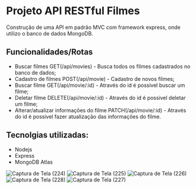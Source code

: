 # Projeto API RESTful Filmes

Construção de uma API em padrão MVC com framework express, onde utilizo o banco de dados MongoDB.

## Funcionalidades/Rotas

- Buscar filmes GET(/api/movies) - Busca todos os filmes cadastrados no banco de dados;
- Cadastro de filmes POST(/api/movie) - Cadastro de novos filmes;
- Buscar filme GET(/api/movie/:id) - Através do id é possivel buscar um filme;
- Deletar filme DELETE(/api/movie/:id) - Através do id é possivel deletar um filme;
- Alterar/atualizar informações do filme PATCH(/api/movie/:id) - Através do id é possivel fazer atualização das informações do filme.

## Tecnolgias utilizadas:
 - Nodejs
 - Express
 - MongoDB Atlas

![Captura de Tela (224)](https://github.com/Denis-moreira98/api-restful/assets/72985107/91d6d08d-2d53-4a34-b6a0-ef6cf4fa5199)
![Captura de Tela (225)](https://github.com/Denis-moreira98/api-restful/assets/72985107/48a02d95-2839-40e0-b26a-73323890be3a)
![Captura de Tela (226)](https://github.com/Denis-moreira98/api-restful/assets/72985107/d3e5148b-ed74-47e0-9ca2-2d3a5e810598)
![Captura de Tela (228)](https://github.com/Denis-moreira98/api-restful/assets/72985107/3abc93bf-3ee2-4f26-ba61-b69a3165c191)
![Captura de Tela (227)](https://github.com/Denis-moreira98/api-restful/assets/72985107/55989278-b24d-48e3-a5b0-69934d3d1cf8)







   
